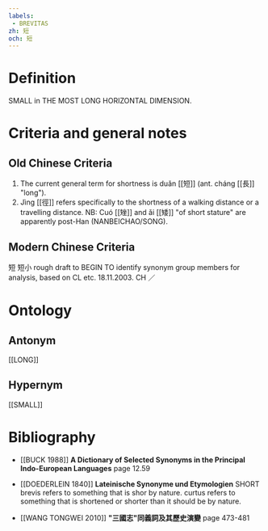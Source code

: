 ```yaml
---
labels: 
 - BREVITAS
zh: 短
och: 短
---
```


# Definition
SMALL in THE MOST LONG HORIZONTAL DIMENSION.
# Criteria and general notes
## Old Chinese Criteria
1. The current general term for shortness is duǎn [[短]] (ant. cháng [[長]] "long").
2. Jìng [[徑]] refers specifically to the shortness of a walking distance or a travelling distance.
NB: Cuó [[矬]] and ǎi [[矮]] "of short stature" are apparently post-Han (NANBEICHAO/SONG).
## Modern Chinese Criteria
短
短小
rough draft to BEGIN TO identify synonym group members for analysis, based on CL etc. 18.11.2003. CH ／
# Ontology

## Antonym
[[LONG]]
## Hypernym
[[SMALL]]
# Bibliography
- [[BUCK 1988]]
**A Dictionary of Selected Synonyms in the Principal Indo-European Languages** page 12.59

- [[DOEDERLEIN 1840]]
**Lateinische Synonyme und Etymologien** 
SHORT
brevis refers to something that is shor by nature.
curtus refers to something that is shortened or shorter than it should be by nature.
- [[WANG TONGWEI 2010]]
**"三國志"同義詞及其歷史演變** page 473-481
